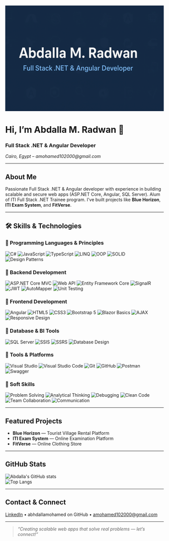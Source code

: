 ![Header Banner](https://raw.githubusercontent.com/abdallamohamed/abdallamohamed/main/banner.png)

# Hi, I’m Abdalla M. Radwan 👋
### Full Stack .NET & Angular Developer  
_Cairo, Egypt &ndash; amohamed102000@gmail.com_

---

##  About Me
Passionate Full Stack .NET & Angular developer with experience in building scalable and secure web apps (ASP.NET Core, Angular, SQL Server). Alum of ITI Full Stack .NET Trainee program. I've built projects like **Blue Horizon**, **ITI Exam System**, and **FitVerse**.

---

## 🛠 Skills & Technologies

### 🔹 Programming Languages & Principles
![C#](https://img.shields.io/badge/C%23-512BD4?style=for-the-badge&logo=c-sharp&logoColor=white)
![JavaScript](https://img.shields.io/badge/JavaScript-F7E018?style=for-the-badge&logo=javascript&logoColor=black)
![TypeScript](https://img.shields.io/badge/TypeScript-007ACC?style=for-the-badge&logo=typescript&logoColor=white)
![LINQ](https://img.shields.io/badge/LINQ-512BD4?style=for-the-badge&logo=.net&logoColor=white)
![OOP](https://img.shields.io/badge/OOP-1E90FF?style=for-the-badge&logoColor=white)
![SOLID](https://img.shields.io/badge/SOLID_Principles-007ACC?style=for-the-badge&logoColor=white)
![Design Patterns](https://img.shields.io/badge/Design%20Patterns-512BD4?style=for-the-badge&logoColor=white)

### 🔹 Backend Development
![ASP.NET Core MVC](https://img.shields.io/badge/ASP.NET%20Core%20MVC-512BD4?style=for-the-badge&logo=.net&logoColor=white)
![Web API](https://img.shields.io/badge/Web%20API-1E90FF?style=for-the-badge&logo=dotnet&logoColor=white)
![Entity Framework Core](https://img.shields.io/badge/Entity%20Framework%20Core-007ACC?style=for-the-badge&logo=.net&logoColor=white)
![SignalR](https://img.shields.io/badge/SignalR-512BD4?style=for-the-badge&logo=dotnet&logoColor=white)
![JWT](https://img.shields.io/badge/JWT-000000?style=for-the-badge&logo=jsonwebtokens&logoColor=white)
![AutoMapper](https://img.shields.io/badge/AutoMapper-FF6F00?style=for-the-badge&logoColor=white)
![Unit Testing](https://img.shields.io/badge/Unit%20Testing-1E90FF?style=for-the-badge&logo=testinglibrary&logoColor=white)

### 🔹 Frontend Development
![Angular](https://img.shields.io/badge/Angular-DD0031?style=for-the-badge&logo=angular&logoColor=white)
![HTML5](https://img.shields.io/badge/HTML5-E34F26?style=for-the-badge&logo=html5&logoColor=white)
![CSS3](https://img.shields.io/badge/CSS3-1572B6?style=for-the-badge&logo=css3&logoColor=white)
![Bootstrap 5](https://img.shields.io/badge/Bootstrap%205-7952B3?style=for-the-badge&logo=bootstrap&logoColor=white)
![Blazor Basics](https://img.shields.io/badge/Blazor%20Basics-512BD4?style=for-the-badge&logo=blazor&logoColor=white)
![AJAX](https://img.shields.io/badge/AJAX-1E90FF?style=for-the-badge&logo=ajax&logoColor=white)
![Responsive Design](https://img.shields.io/badge/Responsive%20Design-512BD4?style=for-the-badge&logo=responsive&logoColor=white)

### 🔹 Database & BI Tools
![SQL Server](https://img.shields.io/badge/SQL%20Server-CC2927?style=for-the-badge&logo=microsoftsqlserver&logoColor=white)
![SSIS](https://img.shields.io/badge/SSIS-1E90FF?style=for-the-badge&logo=microsoftsqlserver&logoColor=white)
![SSRS](https://img.shields.io/badge/SSRS-007ACC?style=for-the-badge&logo=microsoftsqlserver&logoColor=white)
![Database Design](https://img.shields.io/badge/Database%20Design-512BD4?style=for-the-badge&logo=databricks&logoColor=white)

### 🔹 Tools & Platforms
![Visual Studio](https://img.shields.io/badge/Visual%20Studio-512BD4?style=for-the-badge&logo=visualstudio&logoColor=white)
![Visual Studio Code](https://img.shields.io/badge/VS%20Code-007ACC?style=for-the-badge&logo=visualstudiocode&logoColor=white)
![Git](https://img.shields.io/badge/Git-F05032?style=for-the-badge&logo=git&logoColor=white)
![GitHub](https://img.shields.io/badge/GitHub-181717?style=for-the-badge&logo=github&logoColor=white)
![Postman](https://img.shields.io/badge/Postman-007ACC?style=for-the-badge&logo=postman&logoColor=white)
![Swagger](https://img.shields.io/badge/Swagger-1E90FF?style=for-the-badge&logo=swagger&logoColor=white)

### 🔹 Soft Skills
![Problem Solving](https://img.shields.io/badge/Problem%20Solving-007ACC?style=for-the-badge&logoColor=white)
![Analytical Thinking](https://img.shields.io/badge/Analytical%20Thinking-1E90FF?style=for-the-badge&logoColor=white)
![Debugging](https://img.shields.io/badge/Debugging-512BD4?style=for-the-badge&logoColor=white)
![Clean Code](https://img.shields.io/badge/Clean%20Code-007ACC?style=for-the-badge&logoColor=white)
![Team Collaboration](https://img.shields.io/badge/Team%20Collaboration-1E90FF?style=for-the-badge&logoColor=white)
![Communication](https://img.shields.io/badge/Communication-512BD4?style=for-the-badge&logoColor=white)


---

##  Featured Projects
- **Blue Horizon** — Tourist Village Rental Platform  
- **ITI Exam System** — Online Examination Platform  
- **FitVerse** — Online Clothing Store

---

##  GitHub Stats  
![Abdalla's GitHub stats](https://github-readme-stats.vercel.app/api?username=abdallamohamed&show_icons=true&theme=tokyonight)  
![Top Langs](https://github-readme-stats.vercel.app/api/top-langs/?username=abdallamohamed&layout=compact&theme=tokyonight)

---

##  Contact & Connect  
[LinkedIn](https://www.linkedin.com/in/abdallamradwan) • abhdallamohamed on GitHub • amohamed102000@gmail.com

---

> _“Creating scalable web apps that solve real problems — let’s connect!”_
